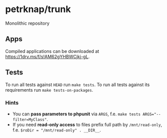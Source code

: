 # petrknap/trunk

Monolithic repository


## Apps

Compiled applications can be downloaded at https://1drv.ms/f/s!AM62gYHBWCjkj-gL.


## Tests

To run all tests against `HEAD` run `make tests`.
To run all tests against its requirements run `make tests-on-packages`.

### Hints

 * You can **pass parameters to phpunit** via `ARGS`, f.e. `make tests ARGS="--filter=MyClass"`.
 * If you need **read-only access** to files prefix full path by `/mnt/read-only`, f.e. `$roDir = "/mnt/read-only" . __DIR__`.
